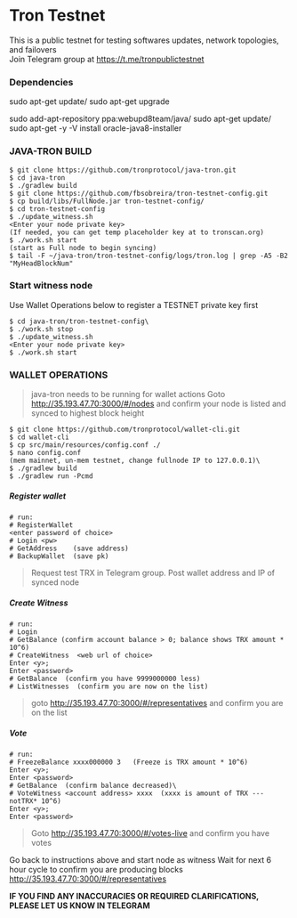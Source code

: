 # Tron Testnet 
This is a public testnet for testing softwares updates, network topologies, and failovers\
Join Telegram group at https://t.me/tronpublictestnet


### Dependencies
sudo apt-get update/
sudo apt-get upgrade

sudo add-apt-repository ppa:webupd8team/java/
sudo apt-get update/
sudo apt-get -y -V install oracle-java8-installer

### JAVA-TRON BUILD

```console
$ git clone https://github.com/tronprotocol/java-tron.git  
$ cd java-tron
$ ./gradlew build
$ git clone https://github.com/fbsobreira/tron-testnet-config.git  
$ cp build/libs/FullNode.jar tron-testnet-config/
$ cd tron-testnet-config
$ ./update_witness.sh 
<Enter your node private key>    
(If needed, you can get temp placeholder key at to tronscan.org)
$ ./work.sh start  
(start as Full node to begin syncing)
$ tail -F ~/java-tron/tron-testnet-config/logs/tron.log | grep -A5 -B2 "MyHeadBlockNum"
```  

### Start witness node
Use Wallet Operations below to register a TESTNET private key first
```console
$ cd java-tron/tron-testnet-config\
$ ./work.sh stop
$ ./update_witness.sh 
<Enter your node private key>
$ ./work.sh start
```  
  
  
### WALLET OPERATIONS
> java-tron needs to be running for wallet actions
> Goto http://35.193.47.70:3000/#/nodes and confirm your node is listed and synced to highest block height

```console
$ git clone https://github.com/tronprotocol/wallet-cli.git
$ cd wallet-cli
$ cp src/main/resources/config.conf ./
$ nano config.conf
(mem mainnet, un-mem testnet, change fullnode IP to 127.0.0.1)\
$ ./gradlew build
$ ./gradlew run -Pcmd
```  

##### Register wallet
```console
# run:
# RegisterWallet
<enter password of choice>
# Login <pw>
# GetAddress    (save address)
# BackupWallet  (save pk)
```  
> Request test TRX in Telegram group. Post wallet address and IP of synced node

##### Create Witness
```console
# run:
# Login
# GetBalance (confirm account balance > 0; balance shows TRX amount * 10^6)
# CreateWitness  <web url of choice>
Enter <y>; 
Enter <password>
# GetBalance  (confirm you have 9999000000 less)
# ListWitnesses  (confirm you are now on the list)
```  

> goto http://35.193.47.70:3000/#/representatives
> and confirm you are on the list

##### Vote
```console
# run:
# FreezeBalance xxxx000000 3   (Freeze is TRX amount * 10^6)
Enter <y>;
Enter <password>
# GetBalance  (confirm balance decreased)\
# VoteWitness <account address> xxxx  (xxxx is amount of TRX --- notTRX* 10^6)
Enter <y>;
Enter <password>
```  

> Goto http://35.193.47.70:3000/#/votes-live
> and confirm you have votes

Go back to instructions above and start node as witness
Wait for next 6 hour cycle to confirm you are producing blocks\
http://35.193.47.70:3000/#/representatives

**IF YOU FIND ANY INACCURACIES OR REQUIRED CLARIFICATIONS, PLEASE LET US KNOW IN TELEGRAM**
